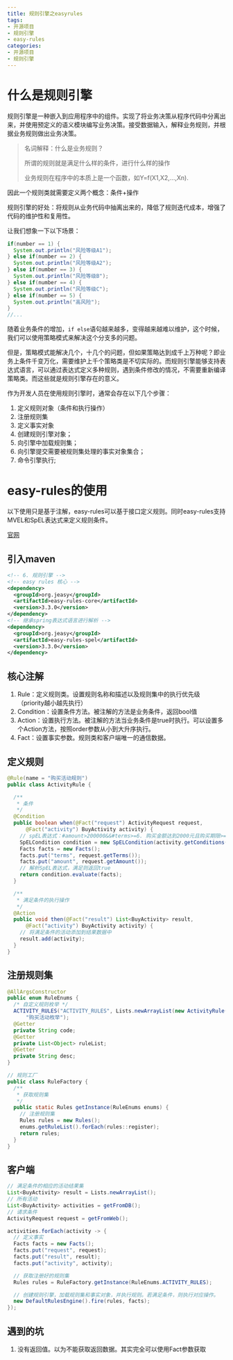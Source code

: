 ```yaml
---
title: 规则引擎之easyrules
tags: 
- 开源项目
- 规则引擎
- easy-rules
categories:
- 开源项目
- 规则引擎
---
```


# 什么是规则引擎

规则引擎是一种嵌入到应用程序中的组件。实现了将业务决策从程序代码中分离出来，并使用预定义的语义模块编写业务决策。接受数据输入，解释业务规则，并根据业务规则做出业务决策。

> 名词解释：什么是业务规则？
>
> 所谓的规则就是满足什么样的条件，进行什么样的操作
>
> 业务规则在程序中的本质上是一个函数，如Y=f(X1,X2,...,Xn).

因此一个规则类就需要定义两个概念：条件+操作

规则引擎的好处：将规则从业务代码中抽离出来的，降低了规则迭代成本，增强了代码的维护性和复用性。

让我们想象一下以下场景：

```java
if(number == 1) {
  System.out.println("风险等级A1");
} else if(number == 2) {
  System.out.println("风险等级A2");
} else if(number == 3) {
  System.out.println("风险等级B");
} else if(number == 4) {
  System.out.println("风险等级C");
} else if(number == 5) {
  System.out.println("高风险");
}
//...
```

随着业务条件的增加，`if else`语句越来越多，变得越来越难以维护，这个时候，我们可以使用策略模式来解决这个分支多的问题。

但是，策略模式能解决几个，十几个的问题，但如果策略达到成千上万种呢？即业务上条件千变万化，需要维护上千个策略类是不切实际的。而规则引擎能够支持表达式语言，可以通过表达式定义多种规则，遇到条件修改的情况，不需要重新编译策略类。而这些就是规则引擎存在的意义。

作为开发人员在使用规则引擎时，通常会存在以下几个步骤：

1. 定义规则对象（条件和执行操作）
2. 注册规则集
3. 定义事实对象
4. 创建规则引擎对象；
5. 向引擎中加载规则集；
6. 向引擎提交需要被规则集处理的事实对象集合；
7. 命令引擎执行;



# easy-rules的使用

以下使用只是基于注解，easy-rules可以基于接口定义规则。同时easy-rules支持MVEL和SpEL表达式来定义规则条件。

[官网](https://github.com/j-easy/easy-rules/wiki)

## 引入maven

```xml
<!-- 6. 规则引擎 -->
<!-- easy rules 核心 -->
<dependency>
  <groupId>org.jeasy</groupId>
  <artifactId>easy-rules-core</artifactId>
  <version>3.3.0</version>
</dependency>
<!-- 继承spring表达式语言进行解析 -->
<dependency>
  <groupId>org.jeasy</groupId>
  <artifactId>easy-rules-spel</artifactId>
  <version>3.3.0</version>
</dependency>
```



## 核心注解

1. Rule：定义规则类。设置规则名称和描述以及规则集中的执行优先级（priority越小越先执行）
2. Condition：设置条件方法。被注解的方法是业务条件，返回bool值
3. Action：设置执行方法。被注解的方法当业务条件是true时执行。可以设置多个Action方法，按照order参数从小到大升序执行。
4. Fact：设置事实参数。规则类和客户端唯一的通信数据。

## 定义规则

```java
@Rule(name = "购买活动规则")
public class ActivityRule {

  /**
   * 条件
   */
  @Condition
  public boolean when(@Fact("request") ActivityRequest request,
      @Fact("activity") BuyActivity activity) {
    // spEL表达式：#amount>200000&&#terms>=6. 购买金额达到2000元且购买期限>=6个月
    SpELCondition condition = new SpELCondition(activity.getConditions());
    Facts facts = new Facts();
    facts.put("terms", request.getTerms());
    facts.put("amount", request.getAmount());
    // 解析SpEL表达式，满足则返回true
    return condition.evaluate(facts);
  }

  /**
   * 满足条件的执行操作
   */
  @Action
  public void then(@Fact("result") List<BuyActivity> result,
      @Fact("activity") BuyActivity activity) {
    // 将满足条件的活动添加到结果数据中
    result.add(activity);
  }
}

```



## 注册规则集

```java
@AllArgsConstructor
public enum RuleEnums {
  /* 自定义规则枚举 */
  ACTIVITY_RULES("ACTIVITY_RULES", Lists.newArrayList(new ActivityRule()),
      "购买活动枚举");
  @Getter
  private String code;
  @Getter
  private List<Object> ruleList;
  @Getter
  private String desc;
}

// 规则工厂
public class RuleFactory {
  /**
   * 获取规则集
   */
  public static Rules getInstance(RuleEnums enums) {
    // 注册规则集
    Rules rules = new Rules();
    enums.getRuleList().forEach(rules::register);
    return rules;
  }
}

```



## 客户端

```java
// 满足条件的相应的活动结果集
List<BuyActivity> result = Lists.newArrayList();
// 所有活动
List<BuyActivity> activities = getFromDB();
// 请求条件
ActivityRequest request = getFromWeb();

activities.forEach(activity -> {
  // 定义事实
  Facts facts = new Facts();
  facts.put("request", request);
  facts.put("result", result);
  facts.put("activity", activity);

  // 获取注册好的规则集
  Rules rules = RuleFactory.getInstance(RuleEnums.ACTIVITY_RULES);

  // 创建规则引擎，加载规则集和事实对象，并执行规则。若满足条件，则执行对应操作。
  new DefaultRulesEngine().fire(rules, facts);
});
```



## 遇到的坑

1. 没有返回值。以为不能获取返回数据。其实完全可以使用Fact参数获取

